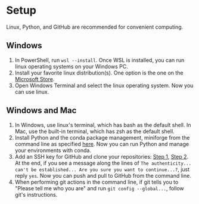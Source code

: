 # Setup 

Linux, Python, and GitHub are recommended for convenient computing.

## Windows
1. In PowerShell, run ``wsl --install``.  Once WSL is installed, you can run linux operating systems on your Windows PC.
1. Install your favorite linux distribution(s). One option is the one on the [Microsoft Store](https://ubuntu.com/desktop/wsl).
1. Open Windows Terminal and select the linux operating system. Now you can use linux.

## Windows and Mac
1. In Windows, use linux's terminal, which has bash as the default shell. In Mac, use the built-in terminal, which has zsh as the default shell.
1. Install Python and the conda package management, miniforge from the command line as specified [here](https://github.com/conda-forge/miniforge?tab=readme-ov-file).  Now you can run Python and manage your environments with conda.
1. Add an SSH key for GitHub and clone your repositories: [Step 1](https://docs.github.com/en/authentication/connecting-to-github-with-ssh/generating-a-new-ssh-key-and-adding-it-to-the-ssh-agent), [Step 2](https://docs.github.com/en/authentication/connecting-to-github-with-ssh/adding-a-new-ssh-key-to-your-github-account). At the end, if you see a message along the lines of ``The authenticity... can't be established... Are you sure you want to continue...?``, just reply `yes`.  Now you can push and pull to GitHub from the command line.
1. When performing git actions in the command line, if git tells you to "Please tell me who you are" and run `git config --global...`, follow git's instructions.

